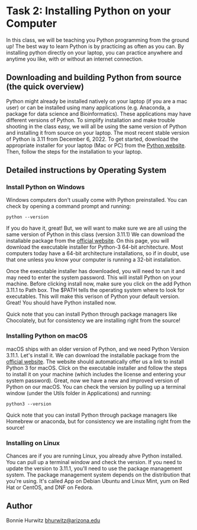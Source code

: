 # Task 2: Installing Python on your Computer

In this class, we will be teaching you Python programming from the ground up! The best way to learn Python is by practicing as often as you can. By installing python directly on your laptop, you can practice anywhere and anytime you like, with or without an internet connection.   

## Downloading and building Python from source (the quick overview)

Python might already be installed natively on your laptop (if you are a mac user) or can be installed using many applications (e.g. Anaconda, a package for data science and Bioinformatics). These applications may have different versions of Python. To simplify installation and make trouble shooting in the class easy, we will all be using the same version of Python and installing it from source on your laptop. The most recent stable version of Python is 3.11 from December 6, 2022. To get started, download the appropriate installer for your laptop (Mac or PC) from the [Python website](https://www.python.org/downloads/release/python-3111/). Then, follow the steps for the installation to your laptop.

## Detailed instructions by Operating System

### Install Python on Windows

Windows computers don't usually come with Python preinstalled. You can check by opening a command prompt and running:

```
python --version
```

If you do have it, great! But, we will want to make sure we are all using the same version of Python in this class (version 3.11.1) We can download the installable package from the [official website](https://www.python.org/downloads/release/python-3111/). On this page, you will download the executable installer for Python-3 64-bit architecture. Most computers today have a 64-bit architecture installations, so if in doubt, use that one unless you know your computer is running a 32-bit installation.

Once the executable installer has downloaded, you will need to run it and may need to enter the system password. This will install Python on your machine. Before clicking install now, make sure you click on the add Python 3.11.1 to Path box. The $PATH tells the operating system where to look for executables. This will make this verison of Python your default version. Great! You should have Python installed now.

Quick note that you can install Python through package managers like Chocolately, but for consistency we are installing right from the source!

### Installing Python on macOS

macOS ships with an older version of Python, and we need Python Version 3.11.1. Let's install it. We can download the installable package from the [official website](https://www.python.org/downloads/release/python-3111/). The website should automatically offer us a link to install Python 3 for macOS. Click on the executable installer and follow the steps to install it on your machine (which includes the license and entering your system password). Great, now we have a new and improved version of Python on our macOS. You can check the version by pulling up a terminal window (under the Utils folder in Applications) and running:

```
python3 --version
```

Quick note that you can install Python through package managers like Homebrew or anaconda, but for consistency we are installing right from the source!

### Installing on Linux

Chances are if you are running Linux, you already ahve Python installed. You can pull up a terminal window and check the version. If you need to update the version to 3.11.1, you'll need to use the package management system. The package management system depends on the distribution that you're using. It's called App on Debian Ubuntu and Linux Mint, yum on Red Hat or CentOS, and DNF on Fedora.

## Author

Bonnie Hurwitz <bhurwitz@arizona.edu>

